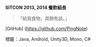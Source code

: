**SITCON 2013, 2014 餐飲組長**

> 「給我食物，其餘免談。」

[GitHub] (https://github.com/PingNote)

標籤：Java, Android, Unity3D, Mono, C#
